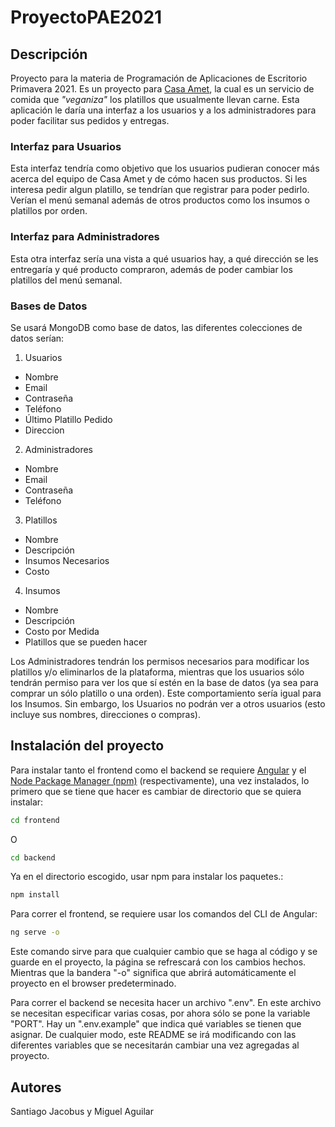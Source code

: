 # ProyectoPAE2021

## Descripción

Proyecto para la materia de Programación de Aplicaciones de Escritorio Primavera 2021. Es un proyecto para [Casa Amet](https://www.instagram.com/amet.gdl/?hl=en), la cual es un servicio de comida que _"veganiza"_ los platillos que usualmente llevan carne. Esta aplicación le daría una interfaz a los usuarios y a los administradores para poder facilitar sus pedidos y entregas.

### Interfaz para Usuarios

Esta interfaz tendría como objetivo que los usuarios pudieran conocer más acerca del equipo de Casa Amet y de cómo hacen sus productos. Si les interesa pedir algun platillo, se tendrían que registrar para poder pedirlo. Verían el menú semanal además de otros productos como los insumos o platillos por orden.

### Interfaz para Administradores

Esta otra interfaz sería una vista a qué usuarios hay, a qué dirección se les entregaría y qué producto compraron, además de poder cambiar los platillos del menú semanal.

### Bases de Datos

Se usará MongoDB como base de datos, las diferentes colecciones de datos serían:

1. Usuarios
  - Nombre
  - Email
  - Contraseña
  - Teléfono
  - Último Platillo Pedido
  - Direccion
2. Administradores
  - Nombre
  - Email
  - Contraseña
  - Teléfono
3. Platillos
  - Nombre
  - Descripción
  - Insumos Necesarios
  - Costo
4. Insumos
  - Nombre
  - Descripción
  - Costo por Medida
  - Platillos que se pueden hacer

Los Administradores tendrán los permisos necesarios para modificar los platillos y/o eliminarlos de la plataforma, mientras que los usuarios sólo tendrán permiso para ver los que sí estén en la base de datos (ya sea para comprar un sólo platillo o una orden). Este comportamiento sería igual para los Insumos. Sin embargo, los Usuarios no podrán ver a otros usuarios (esto incluye sus nombres, direcciones o compras).

## Instalación del proyecto

Para instalar tanto el frontend como el backend se requiere [Angular](https://angular.io/) y el [Node Package Manager (npm)](https://www.npmjs.com/) (respectivamente), una vez instalados, lo primero que se tiene que hacer es cambiar de directorio que se quiera instalar:

```bash
cd frontend
```

O

```bash
cd backend
```

Ya en el directorio escogido, usar npm para instalar los paquetes.:

```bash
npm install
```

Para correr el frontend, se requiere usar los comandos del CLI de Angular:

```bash
ng serve -o
```

Este comando sirve para que cualquier cambio que se haga al código y se guarde en el proyecto, la página se refrescará con los cambios hechos. Mientras que la bandera "-o" significa que abrirá automáticamente el proyecto en el browser predeterminado. 

Para correr el backend se necesita hacer un archivo ".env". En este archivo se necesitan especificar varias cosas, por ahora sólo se pone la variable "PORT". Hay un ".env.example" que indica qué variables se tienen que asignar. De cualquier modo, este README se irá modificando con las diferentes variables que se necesitarán cambiar una vez agregadas al proyecto.

## Autores

Santiago Jacobus y Miguel Aguilar
